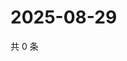 # 2025-08-29

共 0 条

<!-- BEGIN ZHIHUQUESTIONS -->
<!-- 最后更新时间 Fri Aug 29 2025 08:52:21 GMT+0800 (China Standard Time) -->

<!-- END ZHIHUQUESTIONS -->
